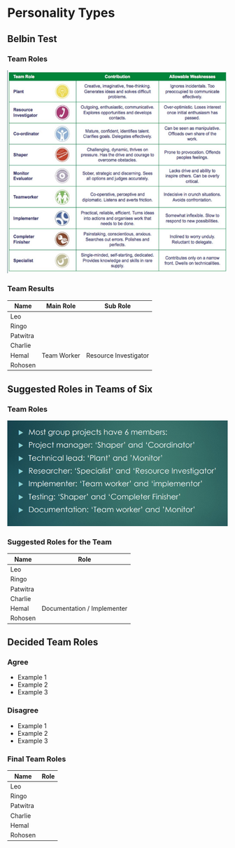 # Personality Types

## Belbin Test 

### Team Roles

![](Belbin%20Test.png)

### Team Results

| Name     | Main Role   | Sub Role              | 
|----------|-------------|-----------------------|
|Leo       |             |                       |
|Ringo     |             |                       |
|Patwitra  |             |                       |
|Charlie   |             |                       |
|Hemal     | Team Worker | Resource Investigator |
|Rohosen   |             |                       |

## Suggested Roles in Teams of Six

### Team Roles

![](./Team%20Roles.png)

### Suggested Roles for the Team

| Name     | Role                        |  
|----------|-----------------------------|
|Leo       |                             |                       
|Ringo     |                             |                       
|Patwitra  |                             |                       
|Charlie   |                             |                       
|Hemal     | Documentation / Implementer |
|Rohosen   |                             |

## Decided Team Roles

### Agree
- Example 1
- Example 2
- Example 3

### Disagree
- Example 1
- Example 2
- Example 3

### Final Team Roles

| Name     | Role |  
|----------|------|
|Leo       |      |                       
|Ringo     |      |                       
|Patwitra  |      |                       
|Charlie   |      |                       
|Hemal     |      |
|Rohosen   |      |
